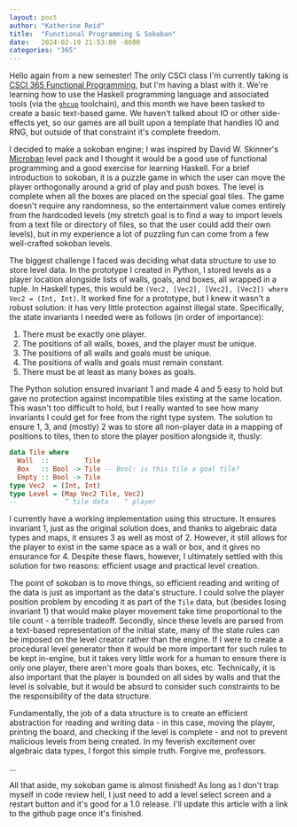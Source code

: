 ```yaml
---
layout: post
author: "Katherine Reid"
title:  "Functional Programming & Sokoban"
date:   2024-02-19 21:53:00 -0600
categories: "365"
---
```


Hello again from a new semester! The only CSCI class I'm currently taking is [CSCI 365 Functional Programming](https://hendrix-cs.github.io/csci365/), but I'm having a blast with it. We're learning how to use the Haskell programming language and associated tools (via the [`ghcup`](https://haskell.org/ghcup/) toolchain), and this month we have been tasked to create a basic text-based game. We haven't talked about IO or other side-effects yet, so our games are all built upon a template that handles IO and RNG, but outside of that constraint it's complete freedom.

I decided to make a sokoban engine; I was inspired by David W. Skinner's [Microban](https://sokobanonline.com/play/web-archive/david-w-skinner/microban) level pack and I thought it would be a good use of functional programming and a good exercise for learning Haskell. For a brief introduction to sokoban, it is a puzzle game in which the user can move the player orthogonally around a grid of play and push boxes. The level is complete when all the boxes are placed on the special goal tiles. The game doesn't require any randomness, so the entertainment value comes entirely from the hardcoded levels (my stretch goal is to find a way to import levels from a text file or directory of files, so that the user could add their own levels), but in my experience a lot of puzzling fun can come from a few well-crafted sokoban levels.

The biggest challenge I faced was deciding what data structure to use to store level data. In the prototype I created in Python, I stored levels as a player location alongside lists of walls, goals, and boxes, all wrapped in a tuple. In Haskell types, this would be `(Vec2, [Vec2], [Vec2], [Vec2]) where Vec2 = (Int, Int)`. It worked fine for a prototype, but I knew it wasn't a robust solution: it has very little protection against illegal state. Specifically, the state invariants I needed were as follows (in order of importance):

1. There must be exactly one player.
2. The positions of all walls, boxes, and the player must be unique.
3. The positions of all walls and goals must be unique.
4. The positions of walls and goals must remain constant.
5. There must be at least as many boxes as goals.

The Python solution ensured invariant 1 and made 4 and 5 easy to hold but gave no protection against incompatible tiles existing at the same location. This wasn't too difficult to hold, but I really wanted to see how many invariants I could get for free from the right type system. The solution to ensure 1, 3, and (mostly) 2 was to store all non-player data in a mapping of positions to tiles, then to store the player position alongside it, thusly:

```haskell
data Tile where
  Wall  ::         Tile
  Box   :: Bool -> Tile -- Bool: is this tile a goal tile?
  Empty :: Bool -> Tile
type Vec2  = (Int, Int)
type Level = (Map Vec2 Tile, Vec2)
--            ^ tile data    ^ player
```

I currently have a working implementation using this structure. It ensures invariant 1, just as the original solution does, and thanks to algebraic data types and maps, it ensures 3 as well as most of 2. However, it still allows for the player to exist in the same space as a wall or box, and it gives no ensurance for 4. Despite these flaws, however, I ultimately settled with this solution for two reasons: efficient usage and practical level creation.

The point of sokoban is to move things, so efficient reading and writing of the data is just as important as the data's structure. I could solve the player position problem by encoding it as part of the `Tile` data, but (besides losing invariant 1) that would make player movement take time proportional to the tile count - a terrible tradeoff. Secondly, since these levels are parsed from a text-based representation of the initial state, many of the state rules can be imposed on the level creator rather than the engine. If I were to create a procedural level generator then it would be more important for such rules to be kept in-engine, but it takes very little work for a human to ensure there is only one player, there aren't more goals than boxes, etc. Technically, it is also important that the player is bounded on all sides by walls and that the level is solvable, but it would be absurd to consider such constraints to be the responsibility of the data structure.

Fundamentally, the job of a data structure is to create an efficient abstraction for reading and writing data - in this case, moving the player, printing the board, and checking if the level is complete - and not to prevent malicious levels from being created. In my feverish excitement over algebraic data types, I forgot this simple truth. Forgive me, professors.

...

All that aside, my sokoban game is almost finished! As long as I don't trap myself in code review hell, I just need to add a level select screen and a restart button and it's good for a 1.0 release. I'll update this article with a link to the github page once it's finished.
